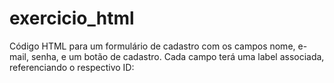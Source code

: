 # exercicio_html
Código HTML para um formulário de cadastro com os campos nome, e-mail, senha, e um botão de cadastro. Cada campo terá uma label associada, referenciando o respectivo ID:
